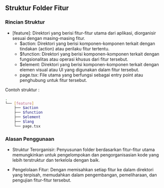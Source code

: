 ## Struktur Folder Fitur

### Rincian Struktur
- [feature]: Direktori yang berisi fitur-fitur utama dari aplikasi, diorganisir sesuai dengan masing-masing fitur.
    - $action: Direktori yang berisi komponen-komponen terkait dengan tindakan (action) atau perilaku fitur tertentu.
    - $function: Direktori yang berisi komponen-komponen terkait dengan fungsionalitas atau operasi khusus dari fitur tersebut.
    - $element: Direktori yang berisi komponen-komponen terkait dengan elemen visual atau UI yang digunakan dalam fitur tersebut.
    - page.tsx: File utama yang berfungsi sebagai entry point atau penghubung untuk fitur tersebut.

Contoh struktur :
```sh
.
└── [feature]
    ├── $action
    ├── $function
    ├── $element
    ├── $lang
    └── page.tsx
```
### Alasan Penggunaan
- Struktur Terorganisir: Penyusunan folder berdasarkan fitur-fitur utama memungkinkan untuk pengelompokan dan pengorganisasian kode yang lebih terstruktur dan terkelola dengan baik.

- Pengelolaan Fitur: Dengan memisahkan setiap fitur ke dalam direktori yang terpisah, memudahkan dalam pengembangan, pemeliharaan, dan pengujian fitur-fitur tersebut.

